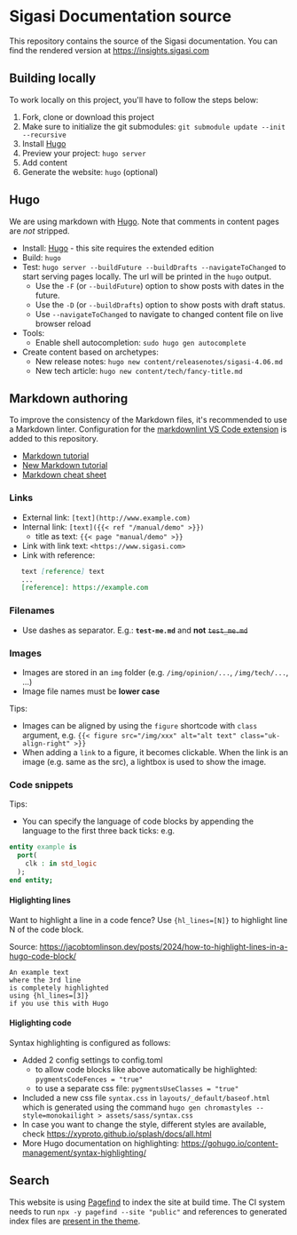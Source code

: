 # Sigasi Documentation source

This repository contains the source of the Sigasi documentation.
You can find the rendered version at <https://insights.sigasi.com>

## Building locally

To work locally on this project, you'll have to follow the steps below:

1. Fork, clone or download this project
1. Make sure to initialize the git submodules: `git submodule update --init --recursive`
1. Install [Hugo]
1. Preview your project: `hugo server`
1. Add content
1. Generate the website: `hugo` (optional)

## Hugo

We are using markdown with [Hugo]. Note that comments in content pages are _not_ stripped.

* Install: [Hugo] - this site requires the extended edition
* Build: `hugo`
* Test: `hugo server --buildFuture --buildDrafts --navigateToChanged` to start serving pages locally. The url will be printed in the `hugo` output.
  * Use the `-F` (or `--buildFuture`) option to show posts with dates in the future.
  * Use the `-D` (or `--buildDrafts`) option to show posts with draft status.
  * Use `--navigateToChanged` to navigate to changed content file on live browser reload
* Tools:
  * Enable shell autocompletion: `sudo hugo gen autocomplete`
* Create content based on archetypes:
  * New release notes: `hugo new content/releasenotes/sigasi-4.06.md`
  * New tech article: `hugo new content/tech/fancy-title.md`

## Markdown authoring

To improve the consistency of the Markdown files, it's recommended to use a Markdown linter.
Configuration for the [markdownlint VS Code extension] is added to this repository.

* [Markdown tutorial](http://markdowntutorial.com/)
* [New Markdown tutorial](http://commonmark.org/help/tutorial/index.html)
* [Markdown cheat sheet](https://github.com/adam-p/markdown-here/wiki/Markdown-Cheatsheet)

### Links

* External link: `[text](http://www.example.com)`
* Internal link: `[text]({{< ref "/manual/demo" >}})`
  * title as text: `{{< page "manual/demo" >}}`
* Link with link text: `<https://www.sigasi.com>`
* Link with reference:

```md
   text [reference] text
   ...
   [reference]: https://example.com
```

### Filenames

* Use dashes as separator. E.g.: **`test-me.md`** and **not** ~~`test_me.md`~~

### Images

* Images are stored in an `img` folder (e.g. `/img/opinion/...`, `/img/tech/...`, ...)
* Image file names must be **lower case**

Tips:

* Images can be aligned by using the `figure` shortcode with `class` argument, e.g. `{{< figure src="/img/xxx" alt="alt text" class="uk-align-right" >}}`
* When adding a `link` to a figure, it becomes clickable. When the link is an image (e.g. same as the src), a lightbox is used to show the image.

### Code snippets

Tips:

* You can specify the language of code blocks by appending the language to the first three back ticks: e.g.

```vhdl
entity example is
  port(
    clk : in std_logic
  );
end entity;
```

#### Higlighting lines

Want to highlight a line in a code fence? Use `{hl_lines=[N]}` to highlight line N of the code block.

Source: <https://jacobtomlinson.dev/posts/2024/how-to-highlight-lines-in-a-hugo-code-block/>

```text {hl_lines=[3]}
An example text
where the 3rd line
is completely highlighted
using {hl_lines=[3]}
if you use this with Hugo
```

#### Higlighting code

Syntax highlighting is configured as follows:

* Added 2 config settings to config.toml
  * to allow code blocks like above automatically be highlighted: `pygmentsCodeFences = "true"`
  * to use a separate css file: `pygmentsUseClasses = "true"`
* Included a new css file `syntax.css` in `layouts/_default/baseof.html` which is generated using the command `hugo gen chromastyles --style=monokailight > assets/sass/syntax.css`
* In case you want to change the style, different styles are available, check <https://xyproto.github.io/splash/docs/all.html>
* More Hugo documentation on highlighting: <https://gohugo.io/content-management/syntax-highlighting/>

## Search

This website is using [Pagefind] to index the site at build time. The CI system needs to run `npx -y pagefind --site "public"` and references to generated index files are [present in the theme](https://github.com/sigasi/sigasi_theme/commit/8a641d9789fea957b87107e0d5ffd27e4afe3274).

[Hugo]: https://gohugo.io/
[markdownlint VS Code extension]: https://marketplace.visualstudio.com/items?itemName=DavidAnson.vscode-markdownlint
[Pagefind]: https://pagefind.app